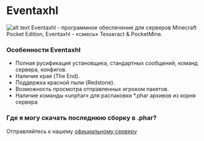# Eventaxhl
![alt text](http://vipmcpe.ru/dl/Eventaxhl.jpg)
Eventaxhl - программное обеспечение для серверов Minecraft Pocket Edition, Eventaxhl - «смесь» Tesseract & PocketMine.
### Особенности Eventaxhl
+ Полная русификация установщика, стандартных сообщений, команд сервера, конфигов.
+ Наличие края (The End).
+ Поддержка красной пыли (Redstone).
+ Возможность просмотра отправленных игроком пакетов.
+ Наличие команды «unphar» для распаковки *.phar архивов из корня сервера
### Где я могу скачать последнюю сборку в .phar?
Отправляйтесь к нашему [официальному серверу](http://vipmcpe/dl/Eventaxhl_1.0.0.phar)

